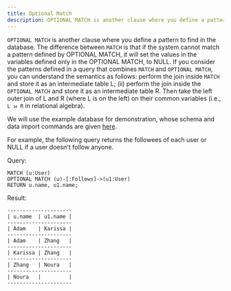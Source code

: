 ```yaml
---
title: Optional Match
description: OPTIONAL MATCH is another clause where you define a pattern to find in the database.
---
```


`OPTIONAL MATCH` is another clause where you define a pattern to find in the database. The difference between `MATCH` is that
if the system cannot match a pattern defined by OPTIONAL MATCH, it will set the values in the variables defined only in
the OPTIONAL MATCH, to NULL. If you consider the patterns defined in a query that combines `MATCH` and `OPTIONAL MATCH`,
you can understand the semantics as follows: perform the join inside `MATCH` and store it as an intermediate table L;
(ii) perform the join inside the `OPTIONAL MATCH` and store it as an intermediate table R. Then take the left
outer join of L and R (where L is on the left) on their common variables (i.e., `L ⟕ R` in relational algebra).

We will use the example database for demonstration, whose schema and data import commands are given [here](../../cypher/query-clauses/example-database).

For example, the following query returns the followees of each user or NULL if a user doesn't follow anyone.

Query:
```cypher
MATCH (u:User)
OPTIONAL MATCH (u)-[:Follows]->(u1:User)
RETURN u.name, u1.name;
```
Result:
```
---------------------
| u.name  | u1.name |
---------------------
| Adam    | Karissa |
---------------------
| Adam    | Zhang   |
---------------------
| Karissa | Zhang   |
---------------------
| Zhang   | Noura   |
---------------------
| Noura   |         |
---------------------
```
